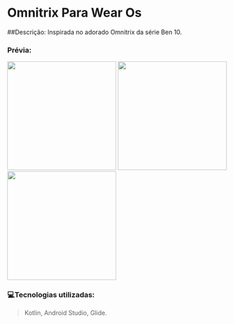 # Omnitrix Para Wear Os 
##Descrição:
Inspirada no adorado Omnitrix da série Ben 10.


### Prévia: 
<div>
  <img src="https://github.com/Fells778/Omnitrix/assets/96696142/b0411ca4-7d28-4fef-a568-6c139cd848ad" width="250px"/>
  <img src="https://github.com/Fells778/Omnitrix/assets/96696142/e27888e4-fb56-467f-a5ce-e7e13638316a" width="250px"/>
  <img src="https://github.com/Fells778/Omnitrix/assets/96696142/78d97524-30ef-4dbf-83fa-9fcd00c1aab5" width="250px"/>
</div>


### 💻Tecnologias utilizadas:
> Kotlin, Android Studio, Glide.
